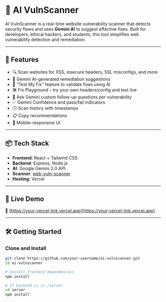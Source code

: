 # 🔐 AI VulnScanner

AI VulnScanner is a real-time website vulnerability scanner that detects security flaws and uses **Gemini AI** to suggest effective fixes. Built for developers, ethical hackers, and students, this tool simplifies web vulnerability detection and remediation.

---

## 🌟 Features

- 🔍 Scan websites for XSS, insecure headers, SSL misconfigs, and more
- 🤖 Gemini AI-generated remediation suggestions
- 🧪 “Test My Fix” feature to validate fixes using AI
- 🛠️ Fix Playground – try your own headers/config and test live
- 🧠 Ask Gemini custom follow-up questions per vulnerability
- ✅ Gemini Confidence and pass/fail indicators
- 🕓 Scan history with timestamps
- 📋 Copy recommendations
- 📱 Mobile-responsive UI

---

## 📦 Tech Stack

- **Frontend**: React + Tailwind CSS
- **Backend**: Express, Node.js
- **AI**: Google Gemini 2.0 API
- **Scanner**: [web-vuln-scanner](https://www.npmjs.com/package/web-vuln-scanner)
- **Hosting**: Vercel

---

## 🚀 Live Demo

🔗 [https://your-vercel-link.vercel.app](https://your-vercel-link.vercel.app)

---

## 🛠️ Getting Started

### Clone and Install

```bash
git clone https://github.com/your-username/ai-vulnscanner.git
cd ai-vulnscanner

# Install frontend dependencies
npm install

# If backend is in /server
cd server
npm install
